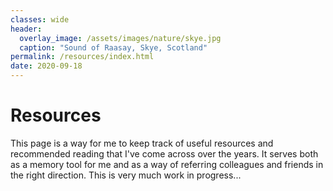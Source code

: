```yaml
---
classes: wide
header:
  overlay_image: /assets/images/nature/skye.jpg
  caption: "Sound of Raasay, Skye, Scotland"
permalink: /resources/index.html
date: 2020-09-18
---
```


# Resources

This page is a way for me to keep track of useful resources and recommended reading that I've come across over the years. It serves both as a memory tool for me and as a way of referring colleagues and friends in the right direction. This is very much work in progress...






<!------------------------------- FOOTER --------------------------------->

[1]: https://scholar.google.co.uk/citations?user=XQabZbIAAAAJ&hl=en&oi=ao


